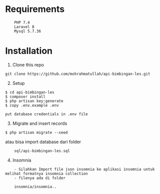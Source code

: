 # Requirements
```
	PHP 7.4
	Laravel 8
	Mysql 5.7.36
```


# Installation

1. Clone this repo

```
git clone https://github.com/mohrahmatullah/api-bimbingan-les.git
```


2. Setup

```
$ cd api-bimbingan-les
$ composer install
$ php artisan key:generate
$ copy .env.example .env

put database credentials in .env file
```

3. Migrate and insert records

```
$ php artisan migrate --seed
```

atau bisa import database dari folder
```
	sql/api-bimbingan-les.sql
```

4. Insomnia

```
	- Silahkan Import file json insomnia ke aplikasi insomnia untuk melihat formatnya insomnia collection
	- filenya ada di folder
	
	insomnia/insomnia..

```
